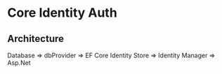 # Core Identity Auth

## Architecture

Database => dbProvider => EF Core Identity Store => Identity Manager => Asp.Net